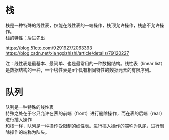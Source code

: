 # 栈
栈是一种特殊的线性表，仅能在线性表的一端操作，栈顶允许操作，栈底不允许操作。<br>
栈的特性：后进先出<br>

https://blog.51cto.com/9291927/2063393<br>
https://blog.csdn.net/xiangxizhishi/article/details/79120227<br>

注：线性表是最基本、最简单、也是最常用的一种数据结构。线性表（linear list）是数据结构的一种，一个线性表是n个具有相同特性的数据元素的有限序列。<br>

# 队列
队列是一种特殊的线性表<br>
特殊之处在于它只允许在表的前端（front）进行删除操作，而在表的后端（rear）进行插入操作<br>
和栈一样，队列是一种操作受限制的线性表。进行插入操作的端称为队尾，进行删除操作的端称为队头。
